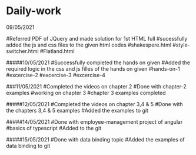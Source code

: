 # Daily-work

09/05/2021

#Referred PDF of JQuery and made solution for 1st HTML full
#sucessfully added the js and css files to the given html codes #shakespere.html #style-switcher.html #Flatland.html

#####10/05/2021 #Successfully completed the hands on given #Added the required logic in the css and js filles of the hands on given #hands-on-1 #excercise-2 #excercise-3 #excercise-4

###11/05/2021 #Completed the videos on chapter 2 #Done with chapter-2 examples #working on chapter 3 #chapter 3 examples completed

#####12/05/2021 #Completed the videos on chapter 3,4 & 5 #Done with the chapters 3,4 & 5 examples #Added the examples to git

#####14/05/2021 #Done with employee-management project of angular #basics of typescript #Added to the git

#####15/05/2021 #Done with data binding topic #Added the examples of data binding to git


